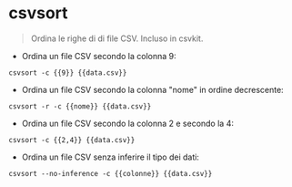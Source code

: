 # csvsort

> Ordina le righe di di file CSV.
> Incluso in csvkit.

- Ordina un file CSV secondo la colonna 9:

`csvsort -c {{9}} {{data.csv}}`

- Ordina un file CSV secondo la colonna "nome" in ordine decrescente: 

`csvsort -r -c {{nome}} {{data.csv}}`

- Ordina un file CSV secondo la colonna 2 e secondo la 4:

`csvsort -c {{2,4}} {{data.csv}}`

- Ordina un file CSV senza inferire il tipo dei dati:

`csvsort --no-inference -c {{colonne}} {{data.csv}}`
